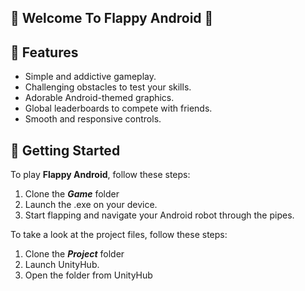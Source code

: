 ## 💚 Welcome To Flappy Android 🤖


## 💚 Features

-   Simple and addictive gameplay.
-   Challenging obstacles to test your skills.
-   Adorable Android-themed graphics.
-   Global leaderboards to compete with friends.
-   Smooth and responsive controls.


## 💚 Getting Started

To play **Flappy Android**, follow these steps:

1.  Clone the ***Game*** folder
2.  Launch the .exe on your device.
3.  Start flapping and navigate your Android robot through the pipes.

To take a look at the project files, follow these steps:
1.  Clone the ***Project*** folder
2.  Launch UnityHub.
3.  Open the folder from UnityHub

